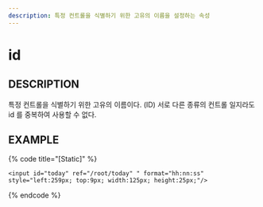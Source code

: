 ```yaml
---
description: 특정 컨트롤을 식별하기 위한 고유의 이름을 설정하는 속성
---
```


# id

## DESCRIPTION

특정 컨트롤을 식별하기 위한 고유의 이름이다. \(ID\) 서로 다른 종류의 컨트롤 일지라도 id 를 중복하여 사용할 수 없다.

## EXAMPLE

{% code title="\[Static\]" %}
```markup
<input id="today" ref="/root/today" " format="hh:nn:ss" style="left:259px; top:9px; width:125px; height:25px;"/>
```
{% endcode %}

